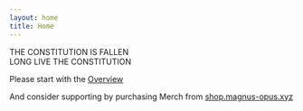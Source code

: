 ```yaml
---
layout: home
title: Home
---
```

THE CONSTITUTION IS FALLEN  
LONG LIVE THE CONSTITUTION  

Please start with the [Overview](/overview/)  

And consider supporting by purchasing Merch from [shop.magnus-opus.xyz](shop.magnus-opus.xyz)

